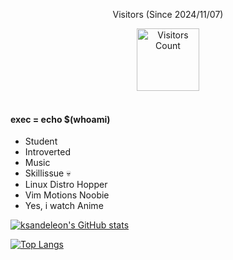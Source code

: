 

<div align="center">

Visitors (Since 2024/11/07)

<img src="https://count.getloli.com/@mycounter?name=mycounter&theme=original-new&padding=7&offset=0&align=top&scale=1&pixelated=1&darkmode=0&num=1" alt="Visitors Count" height="100">

</div>
<br>

 #### exec = echo $(whoami)

- Student
- Introverted
- Music
- Skillissue 💀
- Linux Distro Hopper
- Vim Motions Noobie
- Yes, i watch Anime 



[![ksandeleon's GitHub stats](https://github-readme-stats.vercel.app/api?username=ksandeleon)](https://github.com/ksandeleon/github-readme-stats)




[![Top Langs](https://github-readme-stats.vercel.app/api/top-langs/?username=ksandeleon)](https://github.com/ksandeleon/github-readme-stats)




